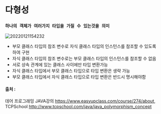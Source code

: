 # 다형성

### `하나의 객체가 여러가지 타입을 가질 수 있는것을 의미`

![20220121154232](https://user-images.githubusercontent.com/78770230/150479407-6fb220cf-5eec-4701-81f8-12ba207e7730.jpg)

- 부모 클래스 타입의 참조 변수로 자식 클래스 타입의 인스턴스를 참조할 수 있도록 하여 구현
- 자식 클래스 타입의 참조 변수로는 부모 클래스 타입의 인스턴스를 참조할 수 없음
- 서로 상속 관계에 있는 클래스 사이에만 타입 변환가능
- 자식 클래스 타입에서 부모 클래스 타입으로 타입 변환은 생략 가능
- 부모 클래스 타입에서 자식 클래스 타입으로 타입 변환은 반드시 명시해야함

#### 출처 : 
데어 프로그래밍 JAVA강의 <https://www.easyupclass.com/course/274/about>,  
TCPSchool <http://www.tcpschool.com/java/java_polymorphism_concept>
